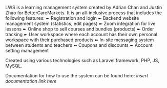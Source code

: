 LWS is a learning management system created by Adrian Chan and Justin Zhao for BetterCareMarkets. It is an all-inclusive process that includes the following features:
    ➼ Registration and login
    ➼ Backend website management system (statistics, edit pages)
    ➼ Zoom integration for live lessons
    ➼ Online shop to sell courses and bundles (products)
    ➼ Order tracking
    ➼ User workspace where each account has their own personal workspace with their purchased products
    ➼ In-site messaging system between students and teachers
    ➼ Coupons and discounts
    ➼ Account setting management
    
Created using various technologies such as Laravel framework, PHP, JS, MySQL.

Documentation for how to use the system can be found here: *insert documentation link here*